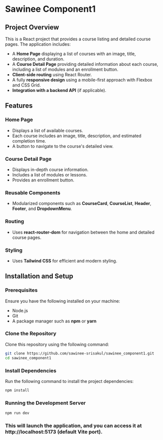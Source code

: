 # Sawinee Component1

## Project Overview

This is a React project that provides a course listing and detailed course pages. The application includes:

- A **Home Page** displaying a list of courses with an image, title, description, and duration.
- A **Course Detail Page** providing detailed information about each course, including a list of modules and an enrollment button.
- **Client-side routing** using React Router.
- A fully **responsive design** using a mobile-first approach with Flexbox and CSS Grid.
- **Integration with a backend API** (if applicable).

## Features

### Home Page

- Displays a list of available courses.
- Each course includes an image, title, description, and estimated completion time.
- A button to navigate to the course's detailed view.

### Course Detail Page

- Displays in-depth course information.
- Includes a list of modules or lessons.
- Provides an enrollment button.

### Reusable Components

- Modularized components such as **CourseCard**, **CourseList**, **Header**, **Footer**, and **DropdownMenu**.

### Routing

- Uses **react-router-dom** for navigation between the home and detailed course pages.

### Styling

- Uses **Tailwind CSS** for efficient and modern styling.

## Installation and Setup

### Prerequisites

Ensure you have the following installed on your machine:

- Node.js
- Git
- A package manager such as **npm** or **yarn**

### Clone the Repository

Clone this repository using the following command:

```bash
git clone https://github.com/sawinee-srisakul/sawinee_component1.git
cd sawinee_component1
```

### Install Dependencies

Run the following command to install the project dependencies:

```bash
npm install
```

### Running the Development Server

```bash
npm run dev
```

### This will launch the application, and you can access it at http://localhost:5173 (default Vite port).
